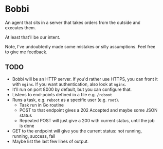 # Bobbi

An agent that sits in a server that takes orders from the outside and executes them.

At least that'll be our intent.

Note, I've undoubtedly made some mistakes or silly assumptions.  Feel free to give me feedback.

## TODO

- Bobbi will be an HTTP server.  If you'd rather use HTTPS, you can front it with `nginx`.  If you want authentication, also look at `nginx`.
- It'll run on port 8000 by default, but you can configure that.
- Listens to end-points defined in a file e.g. `/reboot`
- Runs a task, e.g. `reboot` as a specific user (e.g. `root`).
  - Task run in Go routine
  - POST to that endpoint gives a 202 Accepted and maybe some JSON status
  - Repeated POST will just give a 200 with current status, until the job is done
- GET to the endpoint will give you the current status: not running, running, success, fail
- Maybe list the last few lines of output.
